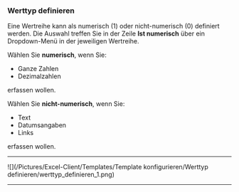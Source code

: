 ### Werttyp definieren

Eine Wertreihe kann als numerisch (1) oder nicht-numerisch (0) definiert werden. Die Auswahl treffen Sie in der Zeile **Ist numerisch** über ein Dropdown-Menü in der jeweiligen Wertreihe.

Wählen Sie **numerisch**, wenn Sie:

- Ganze Zahlen
- Dezimalzahlen

erfassen wollen.

Wählen Sie **nicht-numerisch**, wenn Sie:

- Text
- Datumsangaben
- Links

erfassen wollen.

---
![](/Pictures/Excel-Client/Templates/Template konfigurieren/Werttyp definieren/werttyp_definieren_1.png)

---